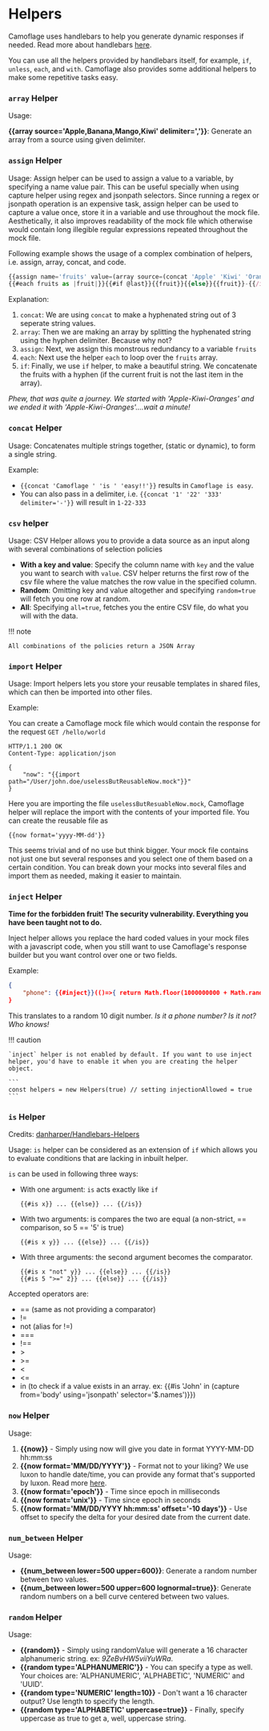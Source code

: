 # Helpers

Camoflage uses handlebars to help you generate dynamic responses if needed. Read more about handlebars [here](https://handlebarsjs.com/guide/).

You can use all the helpers provided by handlebars itself, for example, `if`, `unless`, `each`, and `with`. Camoflage also provides some additional helpers to make some repetitive tasks easy.

### `array` Helper

Usage:

**{{array source='Apple,Banana,Mango,Kiwi' delimiter=','}}**: Generate an array from a source using given delimiter.

### `assign` Helper

Usage: Assign helper can be used to assign a value to a variable, by specifying a name value pair. This can be useful specially when using capture helper using regex and jsonpath selectors. Since running a regex or jsonpath operation is an expensive task, assign helper can be used to capture a value once, store it in a variable and use throughout the mock file. Aesthetically, it also improves readability of the mock file which otherwise would contain long illegible regular expressions repeated throughout the mock file.

Following example shows the usage of a complex combination of helpers, i.e. assign, array, concat, and code.

```javascript
{{assign name='fruits' value=(array source=(concat 'Apple' 'Kiwi' 'Oranges' delimiter='-') delimiter='-')}}
{{#each fruits as |fruit|}}{{#if @last}}{{fruit}}{{else}}{{fruit}}-{{/if}}{{/each}}
```

Explanation:

1. `concat`: We are using `concat` to make a hyphenated string out of 3 seperate string values.
2. `array`: Then we are making an array by splitting the hyphenated string using the hyphen delimiter. Because why not?
3. `assign`: Next, we assign this monstrous redundancy to a variable `fruits`
4. `each`: Next use the helper `each` to loop over the `fruits` array.
5. `if`: Finally, we use `if` helper, to make a beautiful string. We concatenate the fruits with a hyphen (if the current fruit is not the last item in the array).

_Phew, that was quite a journey. We started with 'Apple-Kiwi-Oranges' and we ended it with 'Apple-Kiwi-Oranges'....wait a minute!_

### `concat` Helper

Usage: Concatenates multiple strings together, (static or dynamic), to form a single string.

Example:

- `{{concat 'Camoflage ' 'is ' 'easy!!'}}` results in `Camoflage is easy`.
- You can also pass in a delimiter, i.e. `{{concat '1' '22' '333' delimiter='-'}}` will result in `1-22-333`

### `csv` helper

Usage: CSV Helper allows you to provide a data source as an input along with several combinations of selection policies

- **With a key and value**: Specify the column name with `key` and the value you want to search with `value`. CSV helper returns the first row of the csv file where the value matches the row value in the specified column.
- **Random**: Omitting key and value altogether and specifying `random=true` will fetch you one row at random.
- **All**: Specifying `all=true`, fetches you the entire CSV file, do what you will with the data.

!!! note

    All combinations of the policies return a JSON Array

### `import` Helper

Usage: Import helpers lets you store your reusable templates in shared files, which can then be imported into other files.

Example:

You can create a Camoflage mock file which would contain the response for the request `GET /hello/world`

```
HTTP/1.1 200 OK
Content-Type: application/json

{
    "now": "{{import path="/User/john.doe/uselessButReusableNow.mock"}}"
}
```

Here you are importing the file `uselessButResuableNow.mock`, Camoflage helper will replace the import with the contents of your imported file. You can create the reusable file as

```
{{now format='yyyy-MM-dd'}}
```

This seems trivial and of no use but think bigger. Your mock file contains not just one but several responses and you select one of them based on a certain condition. You can break down your mocks into several files and import them as needed, making it easier to maintain.

### `inject` Helper

**Time for the forbidden fruit! The security vulnerability. Everything you have been taught not to do.**

Inject helper allows you replace the hard coded values in your mock files with a javascript code, when you still want to use Camoflage's response builder but you want control over one or two fields.

Example:

```json
{
    "phone": {{#inject}}(()=>{ return Math.floor(1000000000 + Math.random() * 9000000000); })();{{/inject}}
}
```

This translates to a random 10 digit number. _Is it a phone number? Is it not? Who knows!_

!!! caution

    `inject` helper is not enabled by default. If you want to use inject helper, you'd have to enable it when you are creating the helper object.

    ```
    const helpers = new Helpers(true) // setting injectionAllowed = true
    ```

### `is` Helper

Credits: [danharper/Handlebars-Helpers](https://github.com/danharper/Handlebars-Helpers)

Usage: `is` helper can be considered as an extension of `if` which allows you to evaluate conditions that are lacking in inbuilt helper.

`is` can be used in following three ways:

- With one argument: `is` acts exactly like `if`

  `{{#is x}} ... {{else}} ... {{/is}}`

- With two arguments: is compares the two are equal (a non-strict, == comparison, so 5 == '5' is true)

  `{{#is x y}} ... {{else}} ... {{/is}}`

- With three arguments: the second argument becomes the comparator.

  ```
  {{#is x "not" y}} ... {{else}} ... {{/is}}
  {{#is 5 ">=" 2}} ... {{else}} ... {{/is}}
  ```

Accepted operators are:

- == (same as not providing a comparator)
- !=
- not (alias for !=)
- ===
- !==
- \>
- \>=
- <
- <=
- in (to check if a value exists in an array. ex: {{#is 'John' in (capture from='body' using='jsonpath' selector='$.names')}})

### `now` Helper

Usage:

1. **{{now}}** - Simply using now will give you date in format YYYY-MM-DD hh:mm:ss
2. **{{now format='MM/DD/YYYY'}}** - Format not to your liking? We use luxon to handle date/time, you can provide any format that's supported by luxon. Read more [here](https://moment.github.io/luxon/#/formatting?id=table-of-tokens).
3. **{{now format='epoch'}}** - Time since epoch in milliseconds
4. **{{now format='unix'}}** - Time since epoch in seconds
5. **{{now format='MM/DD/YYYY hh:mm:ss' offset='-10 days'}}** - Use offset to specify the delta for your desired date from the current date.

### `num_between` Helper

Usage:

- **{{num_between lower=500 upper=600}}**: Generate a random number between two values.
- **{{num_between lower=500 upper=600 lognormal=true}}**: Generate random numbers on a bell curve centered between two values.

### `random` Helper

Usage:

- **{{random}}** - Simply using randomValue will generate a 16 character alphanumeric string. ex: _9ZeBvHW5viiYuWRa_.
- **{{random type='ALPHANUMERIC'}}** - You can specify a type as well. Your choices are: 'ALPHANUMERIC', 'ALPHABETIC', 'NUMERIC' and 'UUID'.
- **{{random type='NUMERIC' length=10}}** - Don't want a 16 character output? Use length to specify the length.
- **{{random type='ALPHABETIC' uppercase=true}}** - Finally, specify uppercase as true to get a, well, uppercase string.
